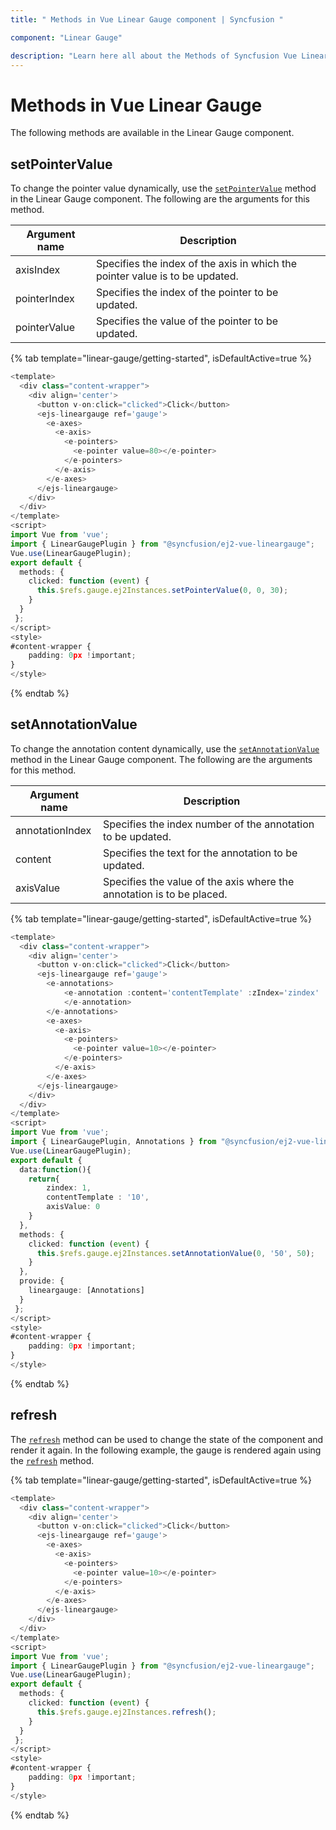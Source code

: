 ```yaml
---
title: " Methods in Vue Linear Gauge component | Syncfusion "

component: "Linear Gauge"

description: "Learn here all about the Methods of Syncfusion Vue Linear Gauge component and more."
---
```

# Methods in Vue Linear Gauge

The following methods are available in the Linear Gauge component.

## setPointerValue

To change the pointer value dynamically, use the [`setPointerValue`](../api/linear-gauge#setpointervalue) method in the Linear Gauge component. The following are the arguments for this method.

|   Argument name      |   Description                            |
|----------------------| -----------------------------------------|
|     axisIndex        |    Specifies the index of the axis in which the pointer value is to be updated.|
|     pointerIndex     |    Specifies the index of the pointer to be updated.           |
|     pointerValue     |    Specifies the value of the pointer to be updated.           |

{% tab template="linear-gauge/getting-started", isDefaultActive=true %}

```typescript
<template>
  <div class="content-wrapper">
    <div align='center'>
      <button v-on:click="clicked">Click</button>
      <ejs-lineargauge ref='gauge'>
        <e-axes>
          <e-axis>
            <e-pointers>
              <e-pointer value=80></e-pointer>
            </e-pointers>
          </e-axis>
        </e-axes>
      </ejs-lineargauge>
    </div>
  </div>
</template>
<script>
import Vue from 'vue';
import { LinearGaugePlugin } from "@syncfusion/ej2-vue-lineargauge";
Vue.use(LinearGaugePlugin);
export default {
  methods: {
    clicked: function (event) {
      this.$refs.gauge.ej2Instances.setPointerValue(0, 0, 30);
    }
  }
 };
</script>
<style>
#content-wrapper {
    padding: 0px !important;
}
</style>
```

{% endtab %}

## setAnnotationValue

To change the annotation content dynamically, use the [`setAnnotationValue`](../api/linear-gauge#setannotationvalue) method in the Linear Gauge component. The following are the arguments for this method.

|   Argument name      |   Description                            |
|----------------------| -----------------------------------------|
|     annotationIndex  |    Specifies the index number of the annotation to be updated. |
|     content          |    Specifies the text for the annotation to be updated.        |
|     axisValue        |    Specifies the value of the axis where the annotation is to be placed.|

{% tab template="linear-gauge/getting-started", isDefaultActive=true %}

```typescript
<template>
  <div class="content-wrapper">
    <div align='center'>
      <button v-on:click="clicked">Click</button>
      <ejs-lineargauge ref='gauge'>
        <e-annotations>
            <e-annotation :content='contentTemplate' :zIndex='zindex' :axisValue='axisValue'>
            </e-annotation>
        </e-annotations>
        <e-axes>
          <e-axis>
            <e-pointers>
              <e-pointer value=10></e-pointer>
            </e-pointers>
          </e-axis>
        </e-axes>
      </ejs-lineargauge>
    </div>
  </div>
</template>
<script>
import Vue from 'vue';
import { LinearGaugePlugin, Annotations } from "@syncfusion/ej2-vue-lineargauge";
Vue.use(LinearGaugePlugin);
export default {
  data:function(){
    return{
        zindex: 1,
        contentTemplate : '10',
        axisValue: 0
    }
  },
  methods: {
    clicked: function (event) {
      this.$refs.gauge.ej2Instances.setAnnotationValue(0, '50', 50);
    }
  },
  provide: {
    lineargauge: [Annotations]
  }
 };
</script>
<style>
#content-wrapper {
    padding: 0px !important;
}
</style>
```

{% endtab %}

## refresh

The [`refresh`](../api/linear-gauge#refresh) method can be used to change the state of the component and render it again. In the following example, the gauge is rendered again using the [`refresh`](../api/linear-gauge#refresh) method.

{% tab template="linear-gauge/getting-started", isDefaultActive=true %}

```typescript
<template>
  <div class="content-wrapper">
    <div align='center'>
      <button v-on:click="clicked">Click</button>
      <ejs-lineargauge ref='gauge'>
        <e-axes>
          <e-axis>
            <e-pointers>
              <e-pointer value=10></e-pointer>
            </e-pointers>
          </e-axis>
        </e-axes>
      </ejs-lineargauge>
    </div>
  </div>
</template>
<script>
import Vue from 'vue';
import { LinearGaugePlugin } from "@syncfusion/ej2-vue-lineargauge";
Vue.use(LinearGaugePlugin);
export default {
  methods: {
    clicked: function (event) {
      this.$refs.gauge.ej2Instances.refresh();
    }
  }
 };
</script>
<style>
#content-wrapper {
    padding: 0px !important;
}
</style>
```

{% endtab %}